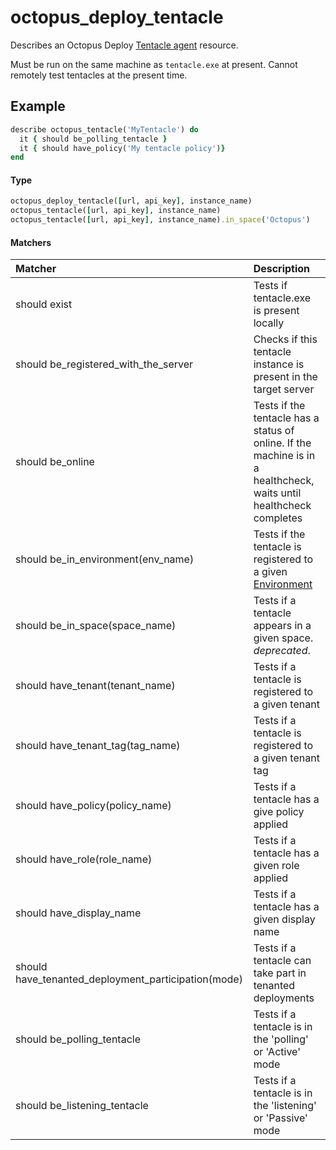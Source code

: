 # octopus_deploy_tentacle

Describes an Octopus Deploy [Tentacle agent](https://octopus.com/docs/infrastructure/deployment-targets/windows-targets) resource.

Must be run on the same machine as `tentacle.exe` at present. Cannot remotely test tentacles at the present time.

## Example

```ruby
describe octopus_tentacle('MyTentacle') do
  it { should be_polling_tentacle }
  it { should have_policy('My tentacle policy')}
end
```

#### Type

```ruby
octopus_deploy_tentacle([url, api_key], instance_name)
octopus_tentacle([url, api_key], instance_name)
octopus_tentacle([url, api_key], instance_name).in_space('Octopus')

```

#### Matchers

| Matcher | Description |
|:--------|:------------|
| should exist | Tests if tentacle.exe is present locally |
| should be_registered_with_the_server | Checks if this tentacle instance is present in the target server |
| should be_online | Tests if the tentacle has a status of online. If the machine is in a healthcheck, waits until healthcheck completes |
| should be_in_environment(env_name) | Tests if the tentacle is registered to a given [Environment](octopus_deploy_environment.md) |
| should be_in_space(space_name) | Tests if a tentacle appears in a given space. _deprecated_. | 
| should have_tenant(tenant_name) | Tests if a tentacle is registered to a given tenant |
| should have_tenant_tag(tag_name) | Tests if a tentacle is registered to a given tenant tag |
| should have_policy(policy_name) | Tests if a tentacle has a give policy applied |
| should have_role(role_name) | Tests if a tentacle has a given role applied |
| should have_display_name |  Tests if a tentacle has a given display name |
| should have_tenanted_deployment_participation(mode) | Tests if a tentacle can take part in tenanted deployments |
| should be_polling_tentacle | Tests if a tentacle is in the 'polling' or 'Active' mode |
| should be_listening_tentacle |  Tests if a tentacle is in the 'listening' or 'Passive' mode |